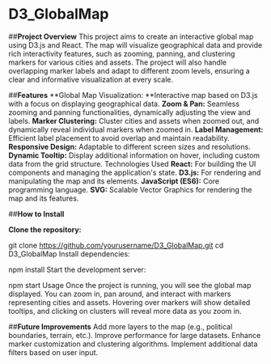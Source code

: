 # D3_GlobalMap

##**Project Overview**
This project aims to create an interactive global map using D3.js and React. The map will visualize geographical data and provide rich interactivity features, such as zooming, panning, and clustering markers for various cities and assets. The project will also handle overlapping marker labels and adapt to different zoom levels, ensuring a clear and informative visualization at every scale.

##**Features**
**Global Map Visualization: **Interactive map based on D3.js with a focus on displaying geographical data.
**Zoom & Pan:** Seamless zooming and panning functionalities, dynamically adjusting the view and labels.
**Marker Clustering:** Cluster cities and assets when zoomed out, and dynamically reveal individual markers when zoomed in.
**Label Management:** Efficient label placement to avoid overlap and maintain readability.
**Responsive Design:** Adaptable to different screen sizes and resolutions.
**Dynamic Tooltip:** Display additional information on hover, including custom data from the grid structure.
Technologies Used
**React:** For building the UI components and managing the application's state.
**D3.js:** For rendering and manipulating the map and its elements.
**JavaScript (ES6):** Core programming language.
**SVG:** Scalable Vector Graphics for rendering the map and its features.

##**How to Install**

**Clone the repository:**

git clone https://github.com/yourusername/D3_GlobalMap.git
cd D3_GlobalMap
Install dependencies:

npm install
Start the development server:

npm start
Usage
Once the project is running, you will see the global map displayed. You can zoom in, pan around, and interact with markers representing cities and assets. Hovering over markers will show detailed tooltips, and clicking on clusters will reveal more data as you zoom in.

##**Future Improvements**
Add more layers to the map (e.g., political boundaries, terrain, etc.).
Improve performance for large datasets.
Enhance marker customization and clustering algorithms.
Implement additional data filters based on user input.
